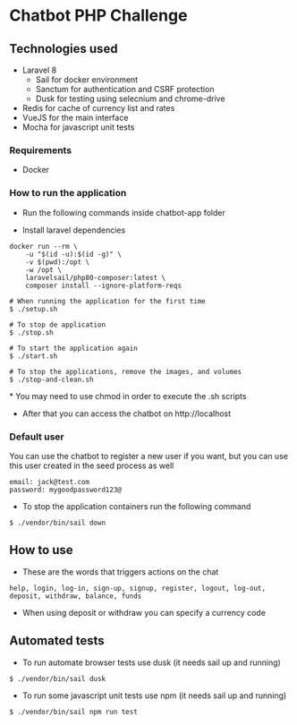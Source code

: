 # Chatbot PHP Challenge

## Technologies used
- Laravel 8
    - Sail for docker environment
    - Sanctum for authentication and CSRF protection
    - Dusk for testing using selecnium and chrome-drive
- Redis for cache of currency list and rates
- VueJS for the main interface
- Mocha for javascript unit tests

### Requirements
- Docker

### How to run the application
- Run the following commands inside chatbot-app folder

- Install laravel dependencies
```
docker run --rm \
    -u "$(id -u):$(id -g)" \
    -v $(pwd):/opt \
    -w /opt \
    laravelsail/php80-composer:latest \
    composer install --ignore-platform-reqs
```
```
# When running the application for the first time
$ ./setup.sh

# To stop de application
$ ./stop.sh

# To start the application again
$ ./start.sh

# To stop the applications, remove the images, and volumes
$ ./stop-and-clean.sh
 ```
 \* You may need to use chmod in order to execute the .sh scripts

- After that you can access the chatbot on http://localhost

### Default user
You can use the chatbot to register a new user if you want, but you can use this user created in the seed process as well
```
email: jack@test.com
password: mygoodpassword123@
```

- To stop the application containers run the following command
 ```
 $ ./vendor/bin/sail down
 ```

## How to use
- These are the words that triggers actions on the chat
```
help, login, log-in, sign-up, signup, register, logout, log-out, deposit, withdraw, balance, funds
```
- When using deposit or withdraw you can specify a currency code

## Automated tests
- To run automate browser tests use dusk (it needs sail up and running)
```
$ ./vendor/bin/sail dusk
```
- To run some javascript unit tests use npm (it needs sail up and running)
```
$ ./vendor/bin/sail npm run test
```
